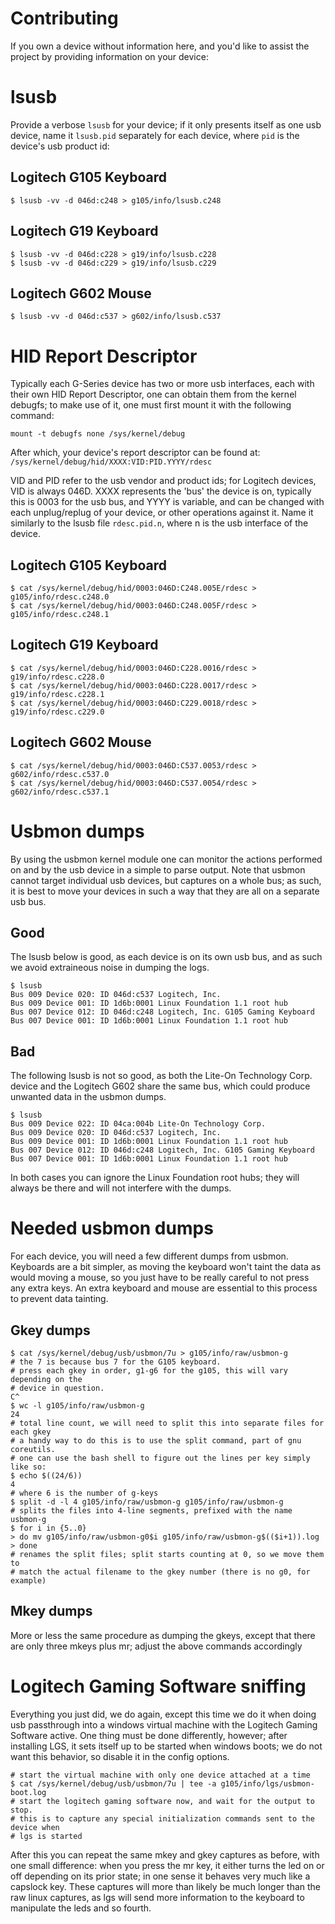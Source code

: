 Contributing
============
If you own a device without information here, and you'd like to assist the
project by providing information on your device:

# lsusb
Provide a verbose `lsusb` for your device; if it only presents itself as one usb
device, name it `lsusb.pid` separately for each device, where `pid` is the device's
usb product id:

## Logitech G105 Keyboard
```shell
$ lsusb -vv -d 046d:c248 > g105/info/lsusb.c248
```
## Logitech G19 Keyboard
```shell
$ lsusb -vv -d 046d:c228 > g19/info/lsusb.c228
$ lsusb -vv -d 046d:c229 > g19/info/lsusb.c229
```
## Logitech G602 Mouse
```shell
$ lsusb -vv -d 046d:c537 > g602/info/lsusb.c537
```

# HID Report Descriptor
Typically each G-Series device has two or more usb interfaces, each with their
own HID Report Descriptor, one can obtain them from the kernel debugfs; to make
use of it, one must first mount it with the following command:
```shell
mount -t debugfs none /sys/kernel/debug
```
After which, your device's report descriptor can be found at:
`/sys/kernel/debug/hid/XXXX:VID:PID.YYYY/rdesc`

VID and PID refer to the usb vendor and product ids; for Logitech devices, VID
is always 046D. XXXX represents the 'bus' the device is on, typically this is
0003 for the usb bus, and YYYY is variable, and can be changed with each
unplug/replug of your device, or other operations against it. Name it similarly
to the lsusb file `rdesc.pid.n`, where n is the usb interface of the device.

## Logitech G105 Keyboard
```shell
$ cat /sys/kernel/debug/hid/0003:046D:C248.005E/rdesc > g105/info/rdesc.c248.0
$ cat /sys/kernel/debug/hid/0003:046D:C248.005F/rdesc > g105/info/rdesc.c248.1
```
## Logitech G19 Keyboard
```shell
$ cat /sys/kernel/debug/hid/0003:046D:C228.0016/rdesc > g19/info/rdesc.c228.0
$ cat /sys/kernel/debug/hid/0003:046D:C228.0017/rdesc > g19/info/rdesc.c228.1
$ cat /sys/kernel/debug/hid/0003:046D:C229.0018/rdesc > g19/info/rdesc.c229.0
```
## Logitech G602 Mouse
```shell
$ cat /sys/kernel/debug/hid/0003:046D:C537.0053/rdesc > g602/info/rdesc.c537.0
$ cat /sys/kernel/debug/hid/0003:046D:C537.0054/rdesc > g602/info/rdesc.c537.1
```

# Usbmon dumps
By using the usbmon kernel module one can monitor the actions performed on and
by the usb device in a simple to parse output. Note that usbmon cannot target
individual usb devices, but captures on a whole bus; as such, it is best to move
your devices in such a way that they are all on a separate usb bus.
## Good
The lsusb below is good, as each device is on its own usb bus, and as such we
avoid extraineous noise in dumping the logs.
```shell
$ lsusb
Bus 009 Device 020: ID 046d:c537 Logitech, Inc.
Bus 009 Device 001: ID 1d6b:0001 Linux Foundation 1.1 root hub
Bus 007 Device 012: ID 046d:c248 Logitech, Inc. G105 Gaming Keyboard
Bus 007 Device 001: ID 1d6b:0001 Linux Foundation 1.1 root hub
```

## Bad
The following lsusb is not so good, as both the Lite-On Technology Corp. device
and the Logitech G602 share the same bus, which could produce unwanted data in
the usbmon dumps.
```shell
$ lsusb
Bus 009 Device 022: ID 04ca:004b Lite-On Technology Corp.
Bus 009 Device 020: ID 046d:c537 Logitech, Inc.
Bus 009 Device 001: ID 1d6b:0001 Linux Foundation 1.1 root hub
Bus 007 Device 012: ID 046d:c248 Logitech, Inc. G105 Gaming Keyboard
Bus 007 Device 001: ID 1d6b:0001 Linux Foundation 1.1 root hub
```

In both cases you can ignore the Linux Foundation root hubs; they will always be
there and will not interfere with the dumps.

# Needed usbmon dumps
For each device, you will need a few different dumps from usbmon. Keyboards are
a bit simpler, as moving the keyboard won't taint the data as would moving a
mouse, so you just have to be really careful to not press any extra keys. An
extra keyboard and mouse are essential to this process to prevent data tainting.
## Gkey dumps
```shell
$ cat /sys/kernel/debug/usb/usbmon/7u > g105/info/raw/usbmon-g
# the 7 is because bus 7 for the G105 keyboard.
# press each gkey in order, g1-g6 for the g105, this will vary depending on the
# device in question.
C^
$ wc -l g105/info/raw/usbmon-g
24
# total line count, we will need to split this into separate files for each gkey
# a handy way to do this is to use the split command, part of gnu coreutils.
# one can use the bash shell to figure out the lines per key simply like so:
$ echo $((24/6))
4
# where 6 is the number of g-keys
$ split -d -l 4 g105/info/raw/usbmon-g g105/info/raw/usbmon-g
# splits the files into 4-line segments, prefixed with the name usbmon-g
$ for i in {5..0}
> do mv g105/info/raw/usbmon-g0$i g105/info/raw/usbmon-g$(($i+1)).log
> done
# renames the split files; split starts counting at 0, so we move them to
# match the actual filename to the gkey number (there is no g0, for example)
```

## Mkey dumps
More or less the same procedure as dumping the gkeys, except that there are only
three mkeys plus mr; adjust the above commands accordingly

# Logitech Gaming Software sniffing
Everything you just did, we do again, except this time we do it when doing usb
passthrough into a windows virtual machine with the Logitech Gaming Software
active. One thing must be done differently, however; after installing LGS, it
sets itself up to be started when windows boots; we do not want this behavior,
so disable it in the config options.
```shell
# start the virtual machine with only one device attached at a time
$ cat /sys/kernel/debug/usb/usbmon/7u | tee -a g105/info/lgs/usbmon-boot.log
# start the logitech gaming software now, and wait for the output to stop.
# this is to capture any special initialization commands sent to the device when
# lgs is started
```

After this you can repeat the same mkey and gkey captures as before, with one
small difference: when you press the mr key, it either turns the led on or off
depending on its prior state; in one sense it behaves very much like a capslock
key. These captures will more than likely be much longer than the raw linux
captures, as lgs will send more information to the keyboard to manipulate the
leds and so fourth.
